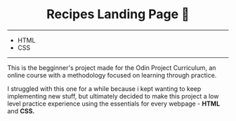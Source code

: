 <div align = 'center'>
    <h1> Recipes Landing Page 🥪 </h1>
</div>
    <hr>
<div>
    <ul>
        <li> HTML </li>
        <li> CSS </li>
    </ul>
</div>
    <hr>
    <p> This is the begginner's project made for the Odin Project Curriculum, an online course with a methodology focused on learning through practice. </p>
    <p> I struggled with this one for a while because i kept wanting to keep implementing new stuff, but ultimately decided to make this project a low level practice experience using the essentials for every webpage - <strong> HTML </strong> and <strong> CSS. </strong> </p>
